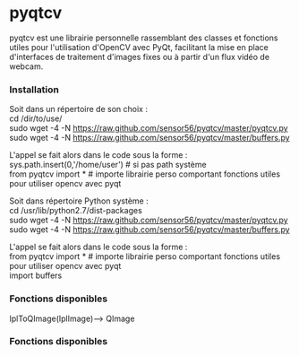 pyqtcv
======

pyqtcv est une librairie personnelle rassemblant des classes et fonctions utiles pour l'utilisation d'OpenCV avec PyQt, facilitant la mise en place d'interfaces de traitement d'images fixes ou à partir d'un flux vidéo de webcam. 

### Installation 

Soit dans un répertoire de son choix :   
cd /dir/to/use/   
sudo wget -4 -N https://raw.github.com/sensor56/pyqtcv/master/pyqtcv.py   
sudo wget -4 -N https://raw.github.com/sensor56/pyqtcv/master/buffers.py


L'appel se fait alors dans le code sous la forme :   
sys.path.insert(0,'/home/user') # si pas path système   
from pyqtcv import * # importe librairie perso comportant fonctions utiles pour utiliser opencv avec pyqt

Soit dans répertoire Python système :   
cd /usr/lib/python2.7/dist-packages   
sudo wget -4 -N https://raw.github.com/sensor56/pyqtcv/master/pyqtcv.py   
sudo wget -4 -N https://raw.github.com/sensor56/pyqtcv/master/buffers.py


L'appel se fait alors dans le code sous la forme :   
from pyqtcv import * # importe librairie perso comportant fonctions utiles pour utiliser opencv avec pyqt   
import buffers 

### Fonctions disponibles 
IplToQImage(IplImage)--> QImage

### Fonctions disponibles 
